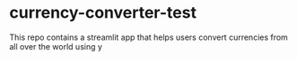 # currency-converter-test
This repo contains a streamlit app that helps users convert currencies from all over the world using y
